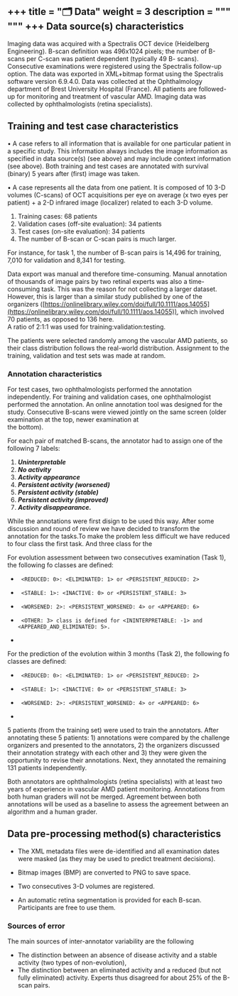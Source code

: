 +++
title = "🗂️ Data"
weight = 3
description = """ """
+++
Data source(s) characteristics
------------------------------

Imaging data was acquired with a Spectralis OCT device (Heidelberg Engineering). B-scan definition was 496x1024 pixels; the number of B-scans per C-scan was patient dependent (typically 49 B- scans). Consecutive examinations were registered using the Spectralis follow-up option. The data was exported in XML+bitmap format using the Spectralis software version 6.9.4.0. Data was collected at the Ophthalmology department of Brest University Hospital (France). All patients are followed-up for monitoring and treatment of vascular AMD. Imaging data was collected by ophthalmologists (retina specialists).

Training and test case characteristics
--------------------------------------

• A case refers to all information that is available for one particular patient in a specific study. This information always includes the image information as specified in data source(s) (see above) and may include context information (see above). Both training and test cases are annotated with survival (binary) 5 years after (first) image was taken.

• A case represents all the data from one patient. It is composed of 10 3-D volumes (C-scans) of OCT acquisitions per eye on average (x two eyes per patient) + a 2-D infrared image (localizer) related to each 3-D volume.

1.  Training cases: 68 patients
2.  Validation cases (off-site evaluation): 34 patients
3.  Test cases (on-site evaluation): 34 patients
4.  The number of B-scan or C-scan pairs is much larger.

For instance, for task 1, the number of B-scan pairs is 14,496 for training, 7,010 for validation and 8,341 for testing.

Data export was manual and therefore time-consuming. Manual annotation of thousands of image pairs by two retinal experts was also a time-consuming task. This was the reason for not collecting a larger dataset. However, this is larger than a similar study published by one of the organizers ([https://onlinelibrary.wiley.com/doi/full/10.1111/aos.14055](https://onlinelibrary.wiley.com/doi/full/10.1111/aos.14055)), which involved 70 patients, as opposed to 136 here.  
A ratio of 2:1:1 was used for training:validation:testing.

The patients were selected randomly among the vascular AMD patients, so their class distribution follows the real-world distribution. Assignment to the training, validation and test sets was made at random.

### Annotation characteristics

For test cases, two ophthalmologists performed the annotation independently. For training and validation cases, one ophthalmologist performed the annotation. An online annotation tool was designed for the study. Consecutive B-scans were viewed jointly on the same screen (older examination at the top, newer examination at  
the bottom).

For each pair of matched B-scans, the annotator had to assign one of the following 7 labels:

1.  _**Uninterpretable**_ 
2.  _**No activity**_
3.  _**Activity appearance**_
4.  _**Persistent activity (worsened)**_ 
5.  _**Persistent activity (stable)**_ 
6.  _**Persistent activity (improved)**_ 
7.  _**Activity disappearance.**_




While the annotations were first disign to be used this way. After some discussion and round of review we have decided to transform the annotation for the tasks.To make the problem less difficult we have reduced to four class the first task. And three class for the  

For evolution assessment between two consecutives examination (Task 1), the following fo classes are defined:
*      <REDUCED: 0>: <ELIMINATED: 1> or <PERSISTENT_REDUCED: 2>
*      <STABLE: 1>: <INACTIVE: 0> or <PERSISTENT_STABLE: 3>
*      <WORSENED: 2>: <PERSISTENT_WORSENED: 4> or <APPEARED: 6>
*      <OTHER: 3> class is defined for <ININTERPRETABLE: -1> and <APPEARED_AND_ELIMINATED: 5>.
*      


For the prediction of the evolution within 3 months (Task 2), the following fo classes are defined:
*      <REDUCED: 0>: <ELIMINATED: 1> or <PERSISTENT_REDUCED: 2>
*      <STABLE: 1>: <INACTIVE: 0> or <PERSISTENT_STABLE: 3>
*      <WORSENED: 2>: <PERSISTENT_WORSENED: 4> or <APPEARED: 6>
*     


5 patients (from the training set) were used to train the annotators. After annotating these 5 patients: 1) annotations were compared by the challenge organizers and presented to the annotators, 2) the organizers discussed their annotation strategy with each other and 3) they were given the opportunity to revise their annotations. Next, they annotated the remaining 131 patients independently.

Both annotators are ophthalmologists (retina specialists) with at least two years of experience in vascular AMD patient monitoring. Annotations from both human graders will not be merged. Agreement between both annotations will be used as a baseline to assess the agreement between an algorithm and a human grader.

Data pre-processing method(s) characteristics
---------------------------------------------

*   The XML metadata files were de-identified and all examination dates were masked (as they may be used to predict treatment decisions).  
    
*   Bitmap images (BMP) are converted to PNG to save space.
*   Two consecutives 3-D volumes are registered.
*   An automatic retina segmentation is provided for each B-scan. Participants are free to use them.

### Sources of error

The main sources of inter-annotator variability are the following

*   The distinction between an absence of disease activity and a stable activity (two types of non-evolution),
*   The distinction between an eliminated activity and a reduced (but not fully eliminated) activity. Experts thus disagreed for about 25% of the B-scan pairs.